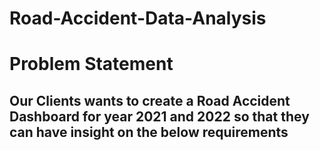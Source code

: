 # Road-Accident-Data-Analysis

# Problem Statement

## Our Clients wants to create a Road Accident Dashboard for year 2021 and 2022 so that they can have insight on the below requirements

     

    
